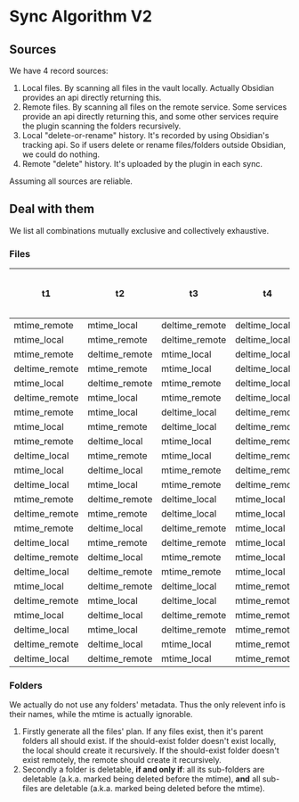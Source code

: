 # Sync Algorithm V2

## Sources

We have 4 record sources:

1. Local files. By scanning all files in the vault locally. Actually Obsidian provides an api directly returning this.
2. Remote files. By scanning all files on the remote service. Some services provide an api directly returning this, and some other services require the plugin scanning the folders recursively.
3. Local "delete-or-rename" history. It's recorded by using Obsidian's tracking api. So if users delete or rename files/folders outside Obsidian, we could do nothing.
4. Remote "delete" history. It's uploaded by the plugin in each sync.

Assuming all sources are reliable.

## Deal with them

We list all combinations mutually exclusive and collectively exhaustive.

### Files

| t1             | t2             | t3             | t4             | local file to do | remote file to do | local del history to do | remote del history to do | equal to sync v2 branch |
| -------------- | -------------- | -------------- | -------------- | ---------------- | ----------------- | ----------------------- | ------------------------ | ----------------------- |
| mtime_remote   | mtime_local    | deltime_remote | deltime_local  | del_if_exists    | del_if_exists     | clean                   | upload_local_del_history |                         |
| mtime_local    | mtime_remote   | deltime_remote | deltime_local  | del_if_exists    | del_if_exists     | clean                   | upload_local_del_history |                         |
| mtime_remote   | deltime_remote | mtime_local    | deltime_local  | del_if_exists    | del_if_exists     | clean                   | upload_local_del_history |                         |
| deltime_remote | mtime_remote   | mtime_local    | deltime_local  | del_if_exists    | del_if_exists     | clean                   | upload_local_del_history |                         |
| mtime_local    | deltime_remote | mtime_remote   | deltime_local  | del_if_exists    | del_if_exists     | clean                   | upload_local_del_history |                         |
| deltime_remote | mtime_local    | mtime_remote   | deltime_local  | del_if_exists    | del_if_exists     | clean                   | upload_local_del_history | 8                       |
| mtime_remote   | mtime_local    | deltime_local  | deltime_remote | del_if_exists    | del_if_exists     | clean                   | keep                     |                         |
| mtime_local    | mtime_remote   | deltime_local  | deltime_remote | del_if_exists    | del_if_exists     | clean                   | keep                     |                         |
| mtime_remote   | deltime_local  | mtime_local    | deltime_remote | del_if_exists    | del_if_exists     | clean                   | keep                     |                         |
| deltime_local  | mtime_remote   | mtime_local    | deltime_remote | del_if_exists    | del_if_exists     | clean                   | keep                     |                         |
| mtime_local    | deltime_local  | mtime_remote   | deltime_remote | del_if_exists    | del_if_exists     | clean                   | keep                     |                         |
| deltime_local  | mtime_local    | mtime_remote   | deltime_remote | del_if_exists    | del_if_exists     | clean                   | keep                     |                         |
| mtime_remote   | deltime_remote | deltime_local  | mtime_local    | skip             | upload_local      | clean                   | clean                    |                         |
| deltime_remote | mtime_remote   | deltime_local  | mtime_local    | skip             | upload_local      | clean                   | clean                    | 10                      |
| mtime_remote   | deltime_local  | deltime_remote | mtime_local    | skip             | upload_local      | clean                   | clean                    |                         |
| deltime_local  | mtime_remote   | deltime_remote | mtime_local    | skip             | upload_local      | clean                   | clean                    |                         |
| deltime_remote | deltime_local  | mtime_remote   | mtime_local    | skip             | upload_local      | clean                   | clean                    | 2;3;4;5;6               |
| deltime_local  | deltime_remote | mtime_remote   | mtime_local    | skip             | upload_local      | clean                   | clean                    |                         |
| mtime_local    | deltime_remote | deltime_local  | mtime_remote   | download_remote  | skip              | clean                   | clean                    |                         |
| deltime_remote | mtime_local    | deltime_local  | mtime_remote   | download_remote  | skip              | clean                   | clean                    | 7;9                     |
| mtime_local    | deltime_local  | deltime_remote | mtime_remote   | download_remote  | skip              | clean                   | clean                    |                         |
| deltime_local  | mtime_local    | deltime_remote | mtime_remote   | download_remote  | skip              | clean                   | clean                    |                         |
| deltime_remote | deltime_local  | mtime_local    | mtime_remote   | download_remote  | skip              | clean                   | clean                    | 1;9                     |
| deltime_local  | deltime_remote | mtime_local    | mtime_remote   | download_remote  | skip              | clean                   | clean                    |                         |

### Folders

We actually do not use any folders' metadata. Thus the only relevent info is their names, while the mtime is actually ignorable.

1. Firstly generate all the files' plan. If any files exist, then it's parent folders all should exist. If the should-exist folder doesn't exist locally, the local should create it recursively. If the should-exist folder doesn't exist remotely, the remote should create it recursively.
2. Secondly a folder is deletable, **if and only if**: all its sub-folders are deletable (a.k.a. marked being deleted before the mtime), **and** all sub-files are deletable (a.k.a. marked being deleted before the mtime).
